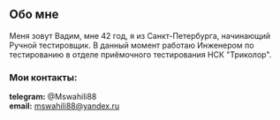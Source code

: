 ## Обо мне

Меня зовут Вадим, мне 42 год, я из Санкт-Петербурга, начинающий Ручной тестировщик. В данный момент работаю Инженером
по тестированию в отделе приёмочного тестирования НСК "Триколор".

### Мои контакты:

**telegram:** @Mswahili88 <br>
**email:** mswahili88@yandex.ru
